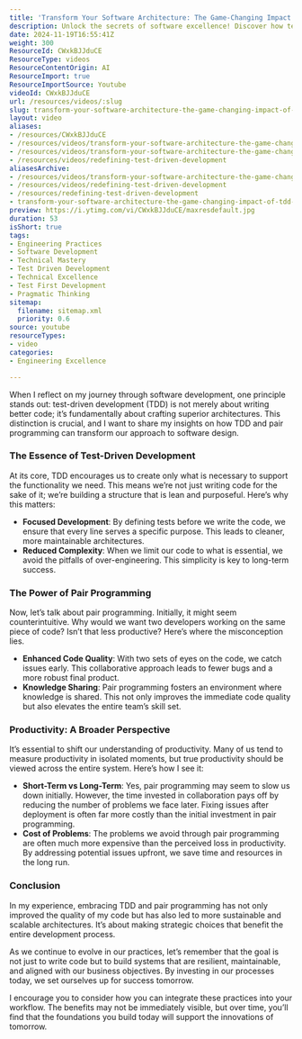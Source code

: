 ```yaml
---
title: 'Transform Your Software Architecture: The Game-Changing Impact of TDD and Pair Programming'
description: Unlock the secrets of software excellence! Discover how test-driven development and pair programming can elevate your code quality and architecture.
date: 2024-11-19T16:55:41Z
weight: 300
ResourceId: CWxkBJJduCE
ResourceType: videos
ResourceContentOrigin: AI
ResourceImport: true
ResourceImportSource: Youtube
videoId: CWxkBJJduCE
url: /resources/videos/:slug
slug: transform-your-software-architecture-the-game-changing-impact-of-tdd-and-pair-programming-CWxkBJJduCE
layout: video
aliases:
- /resources/CWxkBJJduCE
- /resources/videos/transform-your-software-architecture-the-game-changing-impact-of-tdd-and-pair-programming-CWxkBJJduCE
- /resources/videos/transform-your-software-architecture-the-game-changing-impact-of-tdd-and-pair-programming
- /resources/videos/redefining-test-driven-development
aliasesArchive:
- /resources/videos/transform-your-software-architecture-the-game-changing-impact-of-tdd-and-pair-programming
- /resources/videos/redefining-test-driven-development
- /resources/redefining-test-driven-development
- transform-your-software-architecture-the-game-changing-impact-of-tdd-and-pair-programming-CWxkBJJduCE
preview: https://i.ytimg.com/vi/CWxkBJJduCE/maxresdefault.jpg
duration: 53
isShort: true
tags:
- Engineering Practices
- Software Development
- Technical Mastery
- Test Driven Development
- Technical Excellence
- Test First Development
- Pragmatic Thinking
sitemap:
  filename: sitemap.xml
  priority: 0.6
source: youtube
resourceTypes:
- video
categories:
- Engineering Excellence

---
```

When I reflect on my journey through software development, one principle stands out: test-driven development (TDD) is not merely about writing better code; it’s fundamentally about crafting superior architectures. This distinction is crucial, and I want to share my insights on how TDD and pair programming can transform our approach to software design.

### The Essence of Test-Driven Development

At its core, TDD encourages us to create only what is necessary to support the functionality we need. This means we’re not just writing code for the sake of it; we’re building a structure that is lean and purposeful. Here’s why this matters:

- **Focused Development**: By defining tests before we write the code, we ensure that every line serves a specific purpose. This leads to cleaner, more maintainable architectures.
- **Reduced Complexity**: When we limit our code to what is essential, we avoid the pitfalls of over-engineering. This simplicity is key to long-term success.

### The Power of Pair Programming

Now, let’s talk about pair programming. Initially, it might seem counterintuitive. Why would we want two developers working on the same piece of code? Isn’t that less productive? Here’s where the misconception lies. 

- **Enhanced Code Quality**: With two sets of eyes on the code, we catch issues early. This collaborative approach leads to fewer bugs and a more robust final product.
- **Knowledge Sharing**: Pair programming fosters an environment where knowledge is shared. This not only improves the immediate code quality but also elevates the entire team’s skill set.

### Productivity: A Broader Perspective

It’s essential to shift our understanding of productivity. Many of us tend to measure productivity in isolated moments, but true productivity should be viewed across the entire system. Here’s how I see it:

- **Short-Term vs Long-Term**: Yes, pair programming may seem to slow us down initially. However, the time invested in collaboration pays off by reducing the number of problems we face later. Fixing issues after deployment is often far more costly than the initial investment in pair programming.
- **Cost of Problems**: The problems we avoid through pair programming are often much more expensive than the perceived loss in productivity. By addressing potential issues upfront, we save time and resources in the long run.

### Conclusion

In my experience, embracing TDD and pair programming has not only improved the quality of my code but has also led to more sustainable and scalable architectures. It’s about making strategic choices that benefit the entire development process. 

As we continue to evolve in our practices, let’s remember that the goal is not just to write code but to build systems that are resilient, maintainable, and aligned with our business objectives. By investing in our processes today, we set ourselves up for success tomorrow. 

I encourage you to consider how you can integrate these practices into your workflow. The benefits may not be immediately visible, but over time, you’ll find that the foundations you build today will support the innovations of tomorrow.
